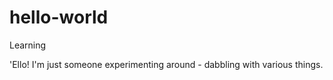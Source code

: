 # hello-world
Learning

'Ello! I'm just someone experimenting around - dabbling with various things.
